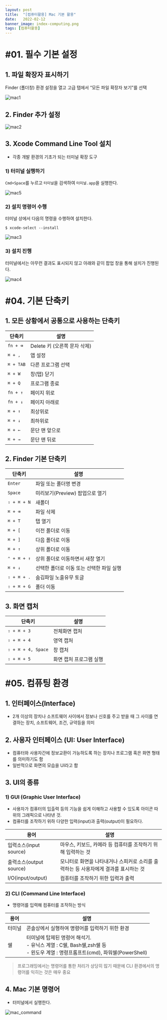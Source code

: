 ```yaml
---
layout: post
title:  "[컴퓨터활용] Mac 기본 활용"
date:   2022-02-12
banner_image: index-computing.png
tags: [컴퓨터활용]
---
```


# #01. 필수 기본 설정

## 1. 파일 확장자 표시하기

Finder (폴더창) 환경 설정을 열고 고급 탭에서 “모든 파일 확장자 보기”를 선택

![mac1](/images/posts/2022/0212/mac1.png)

## 2. Finder 추가 설정

![mac2](/images/posts/2022/0212/mac2.png)

## 3. Xcode Command Line Tool 설치

- 각종 개발 환경의 기초가 되는 터미널 확장 도구

### 1) 터미널 실행하기

`Cmd+Space`를 누르고 `터미널`을 검색하여 `터미널.app`을 실행한다.

![mac5](/images/posts/2022/0212/mac5.png)

### 2) 설치 명령어 수행

터미널 상에서 다음의 명령을 수행하여 설치한다.

```shell
$ xcode-select --install
```

![mac3](/images/posts/2022/0212/mac3.png)

### 3) 설치 진행

터미널에서는 아무런 결과도 표시되지 않고 아래와 같이 팝업 창을 통해 설치가 진행된다.

![mac4](/images/posts/2022/0212/mac4.png)

# #04. 기본 단축키

## 1. 모든 상황에서 공통으로 사용하는 단축키

| 단축키 | 설명 |
|---|---|
| `fn + ⌫` | Delete 키 (오른쪽 문자 삭제) |
| `⌘ + ,` | 앱 설정 |
| `⌘ + TAB` | 다른 프로그램 선택 |
| `⌘ + W` | 창(탭) 닫기 |
| `⌘ + Q` | 프로그램 종료 |
| `fn + ↑` | 페이지 위로 |
| `fn + ↓` | 페이지 아래로 |
| `⌘ + ↑` | 최상위로 |
| `⌘ + ↓` | 최하위로 |
| `⌘ + ←` | 문단 맨 앞으로 |
| `⌘ + →` | 문단 맨 뒤로 |

## 2. Finder 기본 단축키

| 단축키 | 설명 |
|---|---|
| `Enter` | 파일 또는 폴더명 변경 |
| `Space` | 미리보기(Preview) 팝업으로 열기 |
| `⇧ + ⌘ + N` | 새폴더 |
| `⌘ + ⌫` | 파일 삭제 |
| `⌘ + T` | 탭 열기 |
| `⌘ + [` | 이전 폴더로 이동 |
| `⌘ + ]` | 다음 폴더로 이동 |
| `⌘ + ↑` | 상위 폴더로 이동 |
| `⌃ + ⌘ + ↑` | 상위 폴더로 이동하면서 새창 열기 |
| `⌘ + ↓` | 선택한 폴더로 이동 또는 선택한 파일 실행 |
| `⇧ + ⌘ + .` | 숨김파일 노출유무 토글 |
| `⇧ + ⌘ + G` | 폴더 이동 |

## 3. 화면 캡처

| 단축키 | 설명 |
|---|---|
| `⇧ + ⌘ + 3` | 전체화면 캡처 |
| `⇧ + ⌘ + 4` | 영역 캡처 |
| `⇧ + ⌘ + 4, Space` | 창 캡처 |
| `⇧ + ⌘ + 5` | 화면 캡처 프로그램 실행 |


# #05. 컴퓨팅 환경

## 1. 인터페이스(Interface)

- 2개 이상의 장치나 소프트웨어 사이에서 정보나 신호를 주고 받을 때 그 사이를 연결하는 장치, 소프트웨어, 조건, 규약등을 의미

## 2. 사용자 인터페이스 (UI: User Interface)

- 컴퓨터와 사용자간에 정보교환이 가능하도록 하는 장치나 프로그램 혹은 화면 형태를 의미하기도 함
- 일반적으로 화면의 모습을 UI라고 함

## 3. UI의 종류

### 1) GUI (Graphic User Interface)

- 사용자가 컴퓨터의 입출력 등의 기능을 쉽게 이해하고 사용할 수 있도록 아이콘 따위의 그래픽으로 나타낸 것.
- 컴퓨터를 조작하기 위하 다양한 입력(input)과 출력(output)이 필요하다.

| 용어 | 설명 |
|---|---|
| 입력소스(input source) | 마우스, 키보드, 카메라 등 컴퓨터를 조작하기 위해 입력하는 것 |
| 출력소스(output source) | 모니터로 화면을 나타내거나 스피커로 소리를 출력하는 등 사용자에게 결과를 표시하는 것 |
| I/O(input/output) | 컴퓨터를 조작하기 위한 입력과 출력 |


### 2) CLI (Command Line Interface)

- 명령어를 입력해 컴퓨터를 조작하는 방식

| 용어 | 설명 |
|---|---|
| 터미널 | 콘솔상에서 실행하여 명령어를 입력하기 위한 환경 |
| 쉘 | 터미널에 탑제된 명령어 해석기.<br/>- 유닉스 계열 : C쉘, Bash쉘,zsh쉘 등<br/>- 윈도우 계열 : 명령프롬프트(cmd), 파워쉘(PowerShell) |

> 프로그래밍에서는 명령어를 통한 처리가 상당히 많기 때문에 CLI 환경에서의 명령어를 익히는 것은 매우 중요

## 4. Mac 기본 명령어

- 터미널에서 실행한다.

![mac_command](/images/posts/2022/0212/mac_command.png)